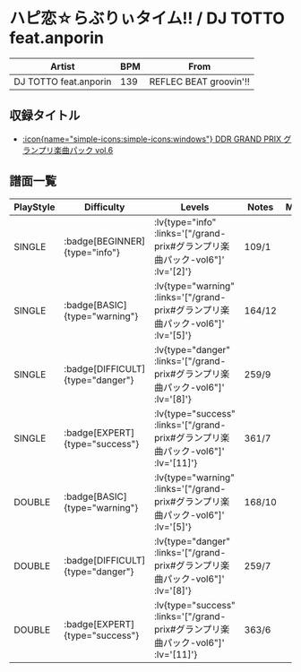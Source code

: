# ハピ恋☆らぶりぃタイム!! / DJ TOTTO feat.anporin

|Artist|BPM|From|
|------|---|----|
|DJ TOTTO feat.anporin|139|REFLEC BEAT groovin'!!|

## 収録タイトル

- [ :icon{name="simple-icons:simple-icons:windows"} DDR GRAND PRIX グランプリ楽曲パック vol.6](/grand-prix#グランプリ楽曲パック-vol6)

## 譜面一覧

|PlayStyle|Difficulty|Levels|Notes|Movie|
|---------|----------|------|-----|-----|
|SINGLE| :badge[BEGINNER]{type="info"} | :lv{type="info" :links='["/grand-prix#グランプリ楽曲パック-vol6"]' :lv='[2]'} |109/1||
|SINGLE| :badge[BASIC]{type="warning"} | :lv{type="warning" :links='["/grand-prix#グランプリ楽曲パック-vol6"]' :lv='[5]'} |164/12||
|SINGLE| :badge[DIFFICULT]{type="danger"} | :lv{type="danger" :links='["/grand-prix#グランプリ楽曲パック-vol6"]' :lv='[8]'} |259/9||
|SINGLE| :badge[EXPERT]{type="success"} | :lv{type="success" :links='["/grand-prix#グランプリ楽曲パック-vol6"]' :lv='[11]'} |361/7||
|DOUBLE| :badge[BASIC]{type="warning"} | :lv{type="warning" :links='["/grand-prix#グランプリ楽曲パック-vol6"]' :lv='[5]'} |168/10||
|DOUBLE| :badge[DIFFICULT]{type="danger"} | :lv{type="danger" :links='["/grand-prix#グランプリ楽曲パック-vol6"]' :lv='[8]'} |259/7||
|DOUBLE| :badge[EXPERT]{type="success"} | :lv{type="success" :links='["/grand-prix#グランプリ楽曲パック-vol6"]' :lv='[11]'} |363/6||

